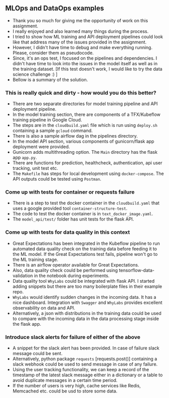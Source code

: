 
## MLOps and DataOps examples

* Thank you so much for giving me the opportunity of work on this assignment. 
* I really enjoyed and also learned many things during the process.
* I tried to show how ML training and API deployment pipelines could look like that address many of the issues provided in the assignment.
* However, I didn't have time to debug and make everything running. Please, consider them as pseudocode. 
* Since, it's an ops test, I focused on the pipelines and dependencies. I didn't have time to look into the issues in the model itself as well as in the training dataset. [If this test doesn't work, I would like to try the data science challenge :) ]
* Bellow is a summary of the solution.

### This is really quick and dirty - how would you do this better?

* There are two separate directories for model training pipeline and API deployment pipeline.
* In the model training section, there are components of a TFX/Kubeflow training pipeline in Google Cloud.
* The steps are in the `cloudbuild.yaml` file which is run using `deploy.sh` containing a sample `gcloud` command.
* There is also a sample airflow dag in the pipelines directory.
* In the model API section, various components of gunicorn/flask app deployment were provided.
* Gunicorn adds multithreading option. The `Main` directory has the flask app `app.py`.
* There are functions for prediction, healthcheck, authentication, api user tracking, unit test etc.
* The `Makefile` has steps for local development using `docker-compose`. The API outputs could be tested using `Postman`.


### Come up with tests for container or requests failure

* There is a step to test the docker container in the `cloudbuild.yaml` that uses a google provided tool `container-structure-test`.
* The code to test the docker container is in `text_docker_image.yaml`.
* The `model_api/test/` folder has unit tests for the flask API.

### Come up with tests for data quality in this context

* Great Expectations has been integrated in the Kubeflow pipeline to run automated data quality check on the training data before feeding it to the ML model. If the Great Expectations test fails, pipeline won't go to the ML training stage.
* There is an airflow operator available for Great Expectations.
* Also, data quality check could be performed using tensorflow-data-validation in the notebook during experiments.
* Data quality tool `WhyLabs` could be integrated with flask API. I started adding snippets but there are too many boilerplate files in their example repo.
* `WhyLabs` would identify sudden changes in the incoming data. It has a nice dashboard. Integration with `Swagger` and `WhyLabs` provides excellent observability on data and API.
* Alternatively, a json with distributions in the training data could be used to compare with the incoming data in the data processing stage inside the flask app.

### Introduce slack alerts for failure of either of the above

* A snippet for the slack alert has been provided. In case of failure slack message could be sent.
* Alternatively, python package `requests` [requests.post()] containing a slack webhook could be used to send message in case of any failure.
* Using the user tracking functionality, we can keep a record of the timestamp of the latest slack message either in a dictionary or a table to avoid duplicate messages in a certain time period.
* If the number of users is very high, cache services like Redis, Memcached etc. could be usd to store some data.
